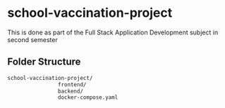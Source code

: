 # school-vaccination-project
This is done as part of the Full Stack Application Development subject in second semester

## Folder Structure
```bash
school-vaccination-project/
                frontend/
                backend/
                docker-compose.yaml
```
